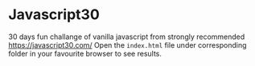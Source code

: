 # Javascript30
 30 days fun challange of vanilla javascript from strongly recommended https://javascript30.com/
 Open the `index.html` file under corresponding folder in your favourite browser to see results.
